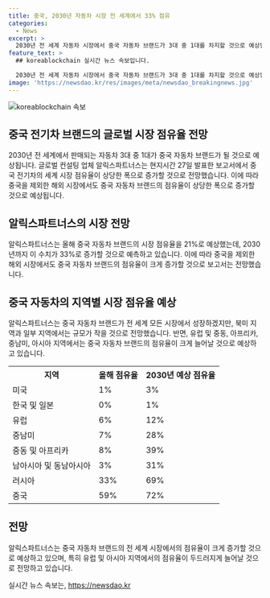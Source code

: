 ```yaml
---
title: 중국, 2030년 자동차 시장 전 세계에서 33% 점유
categories:
  - News
excerpt: >
  2030년 전 세계 자동차 시장에서 중국 자동차 브랜드가 3대 중 1대를 차지할 것으로 예상됩니다. 글로벌 컨설팅 업체 알릭스파트너스는 중국 자동차의 시장 점유율이 33%로 증가할 것으로 전망했습니다. 중국 자동차의 해외 시장 판매도 증가할 것으로 예상되며, 특히 유럽, 중남미, 중동+아프리카, 남아시아+동남아시아, 러시아 등에서의 점유율이 크게 상승할 것으로 전망됩니다. 그러나 미국 등 북미 지역과 한국, 일본 시장에서는 작은 규모의 성장이 예상되고 있습니다. 중국산 수입 전기차에 대한 미국의 관세 부과 등 몇몇 지역에서는 성장이 제한될 것으로 보고 있습니다.
feature_text: >
  ## koreablockchain 실시간 뉴스 속보입니다.

  2030년 전 세계 자동차 시장에서 중국 자동차 브랜드가 3대 중 1대를 차지할 것으로 예상됩니다. 글로벌 컨설팅 업체 알릭스파트너스는 중국 자동차의 시장 점유율이 33%로 증가할 것으로 전망했습니다. 중국 자동차의 해외 시장 판매도 증가할 것으로 예상되며, 특히 유럽, 중남미, 중동+아프리카, 남아시아+동남아시아, 러시아 등에서의 점유율이 크게 상승할 것으로 전망됩니다. 그러나 미국 등 북미 지역과 한국, 일본 시장에서는 작은 규모의 성장이 예상되고 있습니다. 중국산 수입 전기차에 대한 미국의 관세 부과 등 몇몇 지역에서는 성장이 제한될 것으로 보고 있습니다.
image: 'https://newsdao.kr/res/images/meta/newsdao_breakingnews.jpg'
---
```


<p><img src="https://newsdao.kr/res/images/meta/newsdao_breakingnews.jpg" alt="koreablockchain 속보" /></p>

<h2 data-ke-size="size26">중국 전기차 브랜드의 글로벌 시장 점유율 전망</h2>

<p data-ke-size="size16">2030년 전 세계에서 판매되는 자동차 3대 중 1대가 중국 자동차 브랜드가 될 것으로 예상됩니다. 글로벌 컨설팅 업체 알릭스파트너스는 현지시간 27일 발표한 보고서에서 중국 전기차의 세계 시장 점유율이 상당한 폭으로 증가할 것으로 전망했습니다. 이에 따라 중국을 제외한 해외 시장에서도 중국 자동차 브랜드의 점유율이 상당한 폭으로 증가할 것으로 예상됩니다.</p>

<h2 data-ke-size="size24">알릭스파트너스의 시장 전망</h2>

<p data-ke-size="size16">알릭스파트너스는 올해 중국 자동차 브랜드의 시장 점유율을 21%로 예상했는데, 2030년까지 이 수치가 33%로 증가할 것으로 예측하고 있습니다. 이에 따라 중국을 제외한 해외 시장에서도 중국 자동차 브랜드의 점유율이 크게 증가할 것으로 보고서는 전망했습니다.</p>

<h2 data-ke-size="size24">중국 자동차의 지역별 시장 점유율 예상</h2>

<p data-ke-size="size16">알릭스파트너스는 중국 자동차 브랜드가 전 세계 모든 시장에서 성장하겠지만, 북미 지역과 일부 지역에서는 규모가 작을 것으로 전망했습니다. 반면, 유럽 및 중동, 아프리카, 중남미, 아시아 지역에서는 중국 자동차 브랜드의 점유율이 크게 늘어날 것으로 예상하고 있습니다.</p>

<table>
    <tr>
        <th>지역</th>
        <th>올해 점유율</th>
        <th>2030년 예상 점유율</th>
    </tr>
    <tr>
        <td>미국</td>
        <td>1%</td>
        <td>3%</td>
    </tr>
    <tr>
        <td>한국 및 일본</td>
        <td>0%</td>
        <td>1%</td>
    </tr>
    <tr>
        <td>유럽</td>
        <td>6%</td>
        <td>12%</td>
    </tr>
    <tr>
        <td>중남미</td>
        <td>7%</td>
        <td>28%</td>
    </tr>
    <tr>
        <td>중동 및 아프리카</td>
        <td>8%</td>
        <td>39%</td>
    </tr>
    <tr>
        <td>남아시아 및 동남아시아</td>
        <td>3%</td>
        <td>31%</td>
    </tr>
    <tr>
        <td>러시아</td>
        <td>33%</td>
        <td>69%</td>
    </tr>
    <tr>
        <td>중국</td>
        <td>59%</td>
        <td>72%</td>
    </tr>
</table>

<h2 data-ke-size="size24">전망</h2>

<p data-ke-size="size16">알릭스파트너스는 중국 자동차 브랜드의 전 세계 시장에서의 점유율이 크게 증가할 것으로 예상하고 있으며, 특히 유럽 및 아시아 지역에서의 점유율이 두드러지게 늘어날 것으로 전망하고 있습니다.</p>
실시간 뉴스 속보는, <a href="https://newsdao.kr" rel="dofollow">https://newsdao.kr</a>


